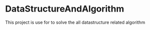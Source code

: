 # DataStructureAndAlgorithm

This project is use for to solve the all datastructure related algorithm 
